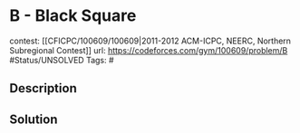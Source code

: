 # B - Black Square

contest: [[CFICPC/100609/100609|2011-2012 ACM-ICPC, NEERC, Northern Subregional Contest]]
url: https://codeforces.com/gym/100609/problem/B
#Status/UNSOLVED
Tags: #

## Description

## Solution

